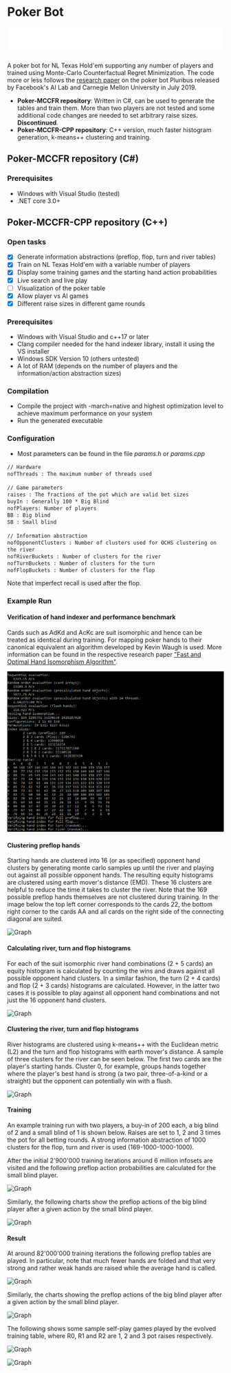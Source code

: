# Poker Bot

<img src="media/warning-markup.svg">

A poker bot for NL Texas Hold'em supporting any number of players and trained using Monte-Carlo Counterfactual Regret Minimization. The code more or less follows the [research paper](https://science.sciencemag.org/content/365/6456/885) on the poker bot Pluribus released by Facebook's AI Lab and Carnegie Mellon University in July 2019.

* **Poker-MCCFR repository**: Written in C#, can be used to generate the tables and train them. More than two players are not tested and some additional code changes are needed to set arbitrary raise sizes. **Discontinued**. 
* **Poker-MCCFR-CPP repository**: C++ version, much faster histogram generation, k-means++ clustering and training. 

## Poker-MCCFR repository (C#)

### Prerequisites
* Windows with Visual Studio (tested)
* .NET core 3.0+

## Poker-MCCFR-CPP repository (C++)

### Open tasks
- [x] Generate information abstractions (preflop, flop, turn and river tables)
- [x] Train on NL Texas Hold'em with a variable number of players
- [x] Display some training games and the starting hand action probabilities
- [x] Live search and live play
- [ ] Visualization of the poker table
- [x] Allow player vs AI games
- [x] Different raise sizes in different game rounds

### Prerequisites

* Windows with Visual Studio and c++17 or later 
* Clang compiler needed for the hand indexer library, install it using the VS installer
* Windows SDK Version 10 (others untested)
* A lot of RAM (depends on the number of players and the information/action abstraction sizes)

### Compilation

* Compile the project with -march=native and highest optimization level to achieve maximum performance on your system  
* Run the generated executable

### Configuration
* Most parameters can be found in the file *params.h* or *params.cpp*
```
// Hardware
nofThreads : The maximum number of threads used

// Game parameters
raises : The fractions of the pot which are valid bet sizes
buyIn : Generally 100 * Big Blind
nofPlayers: Number of players
BB : Big blind
SB : Small blind

// Information abstraction
nofOpponentClusters : Number of clusters used for OCHS clustering on the river
nofRiverBuckets : Number of clusters for the river
nofTurnBuckets : Number of clusters for the turn
nofFlopBuckets : Number of clusters for the flop
```
Note that imperfect recall is used after the flop.


### Example Run

#### Verification of hand indexer and performance benchmark
Cards such as AdKd and AcKc are suit isomorphic and hence can be treated as identical during training. For mapping poker hands to their canonical equivalent an algorithm developed by Kevin Waugh is used. More information can be found in the respective research paper ["Fast and Optimal Hand Isomorphism Algorithm"](https://www.aaai.org/ocs/index.php/WS/AAAIW13/paper/download/7042/6491). 

![Graph](media/hand_indexer_verification.png)

#### Clustering preflop hands
Starting hands are clustered into 16 (or as specified) opponent hand clusters by generating monte carlo samples up until the river and playing out against all possible opponent hands. The resulting equity histograms are clustered using earth mover's distance (EMD). These 16 clusters are helpful to reduce the time it takes to cluster the river. Note that the 169 possible preflop hands themselves are not clustered during training. In the image below the top left corner corresponds to the cards 22, the bottom right corner to the cards AA and all cards on the right side of the connecting diagonal are suited.

![Graph](media/sample_preflop_clusters.png)

#### Calculating river, turn and flop histograms
For each of the suit isomorphic river hand combinations (2 + 5 cards) an equity histogram is calculated by counting the wins and draws against all possible opponent hand clusters. In a similar fashion, the turn (2 + 4 cards) and flop (2 + 3 cards) histograms are calculated. However, in the latter two cases it is possible to play against all opponent hand combinations and not just the 16 opponent hand clusters. 

![Graph](media/sample_river_histograms.png)

#### Clustering the river, turn and flop histograms
River histograms are clustered using k-means++ with the Euclidean metric (L2) and the turn and flop histograms with earth mover's distance. A sample of three clusters for the river can be seen below. The first two cards are the player's starting hands. Cluster 0, for example, groups hands together where the player's best hand is strong (a two pair, three-of-a-kind or a straight) but the opponent can potentially win with a flush.  

![Graph](media/sample_river_clusters.png)

#### Training
An example training run with two players, a buy-in of 200 each, a big blind of 2 and a small blind of 1 is shown below. Raises are set to 1, 2 and 3 times the pot for all betting rounds. A strong information abstraction of 1000 clusters for the flop, turn and river is used (169-1000-1000-1000).

After the initial 2'900'000 training iterations around 6 million infosets are visited and the following preflop action probabilities are calculated for the small blind player. 

![Graph](media/training_run_start.png)

Similarly, the following charts show the preflop actions of the big blind player after a given action by the small blind player. 

![Graph](media/training_run_start_bbplayer.png)

#### Result
At around 82'000'000 training iterations the following preflop tables are played. In particular, note that much fewer hands are folded and that very strong and rather weak hands are raised while the average hand is called.

![Graph](media/training_run_82m.png)

Similarly, the charts showing the preflop actions of the big blind player after a given action by the small blind player.

![Graph](media/training_run_82m_bbplayer.png)

The following shows some sample self-play games played by the evolved training table, where R0, R1 and R2 are 1, 2 and 3 pot raises respectively.

![Graph](media/game1.png)

![Graph](media/game2.png)

